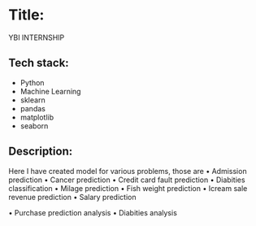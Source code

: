 # Title:
YBI INTERNSHIP

## Tech stack:
* Python
* Machine Learning
* sklearn
* pandas
* matplotlib
* seaborn

## Description:
Here I have created model for various problems, those are
• Admission prediction
• Cancer prediction
• Credit card fault prediction
• Diabities classification
• Milage prediction
• Fish weight prediction
• Icream sale revenue prediction
• Salary prediction

• Purchase prediction analysis
• Diabities analysis